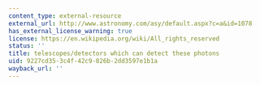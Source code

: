 ```yaml
---
content_type: external-resource
external_url: http://www.astronomy.com/asy/default.aspx?c=a&id=1078
has_external_license_warning: true
license: https://en.wikipedia.org/wiki/All_rights_reserved
status: ''
title: telescopes/detectors which can detect these photons
uid: 9227cd35-3c4f-42c9-826b-2dd3597e1b1a
wayback_url: ''
---
```

